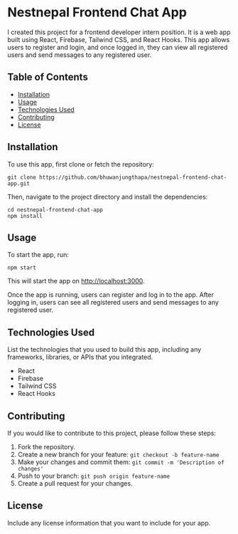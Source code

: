 <body>
  <h1>Nestnepal Frontend Chat App</h1>
  <p>I created this project for a frontend developer intern position. It is a web app built using React, Firebase, Tailwind CSS, and React Hooks. This app allows users to register and login, and once logged in, they can view all registered users and send messages to any registered user.
</p>
  <h2>Table of Contents</h2>
  <ul>
    <li><a href="#installation">Installation</a></li>
    <li><a href="#usage">Usage</a></li>
    <li><a href="#technologies-used">Technologies Used</a></li>
    <li><a href="#contributing">Contributing</a></li>
    <li><a href="#license">License</a></li>
  </ul>
  <h2>Installation</h2>
  <p>To use this app, first clone or fetch the repository:</p>
  <pre><code>git clone https://github.com/bhuwanjungthapa/nestnepal-frontend-chat-app.git</code></pre>
  <p>Then, navigate to the project directory and install the dependencies:</p>
  <pre><code>cd nestnepal-frontend-chat-app
npm install</code></pre>
  <h2>Usage</h2>
  <p>To start the app, run:</p>
  <pre><code>npm start</code></pre>
  <p>This will start the app on <a href="http://localhost:3000">http://localhost:3000</a>.</p>
  <p>Once the app is running, users can register and log in to the app. After logging in, users can see all registered users and send messages to any registered user.</p>
  <h2>Technologies Used</h2>
  <p>List the technologies that you used to build this app, including any frameworks, libraries, or APIs that you integrated.</p>
  <ul>
    <li>React</li>
    <li>Firebase</li>
    <li>Tailwind CSS</li>
    <li>React Hooks</li>
  </ul>
  <h2>Contributing</h2>
  <p>If you would like to contribute to this project, please follow these steps:</p>
  <ol>
    <li>Fork the repository.</li>
    <li>Create a new branch for your feature: <code>git checkout -b feature-name</code></li>
    <li>Make your changes and commit them: <code>git commit -m 'Description of changes'</code></li>
    <li>Push to your branch: <code>git push origin feature-name</code></li>
    <li>Create a pull request for your changes.</li>
  </ol>
  <h2>License</h2>
  <p>Include any license information that you want to include for your app.</p>
</body>
